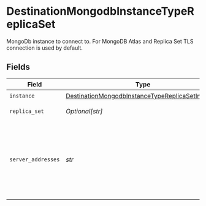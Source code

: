 # DestinationMongodbInstanceTypeReplicaSet

MongoDb instance to connect to. For MongoDB Atlas and Replica Set TLS connection is used by default.


## Fields

| Field                                                                                                                       | Type                                                                                                                        | Required                                                                                                                    | Description                                                                                                                 | Example                                                                                                                     |
| --------------------------------------------------------------------------------------------------------------------------- | --------------------------------------------------------------------------------------------------------------------------- | --------------------------------------------------------------------------------------------------------------------------- | --------------------------------------------------------------------------------------------------------------------------- | --------------------------------------------------------------------------------------------------------------------------- |
| `instance`                                                                                                                  | [DestinationMongodbInstanceTypeReplicaSetInstance](../../models/shared/destinationmongodbinstancetypereplicasetinstance.md) | :heavy_check_mark:                                                                                                          | N/A                                                                                                                         |                                                                                                                             |
| `replica_set`                                                                                                               | *Optional[str]*                                                                                                             | :heavy_minus_sign:                                                                                                          | A replica set name.                                                                                                         |                                                                                                                             |
| `server_addresses`                                                                                                          | *str*                                                                                                                       | :heavy_check_mark:                                                                                                          | The members of a replica set. Please specify `host`:`port` of each member seperated by comma.                               | host1:27017,host2:27017,host3:27017                                                                                         |